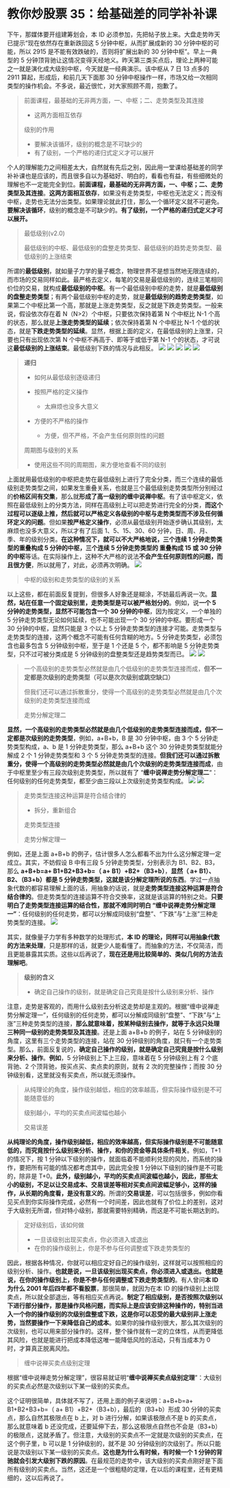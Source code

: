 # 教你炒股票 35：给基础差的同学补补课

下午，那媒体要开组建筹划会，本 ID 必须参加，先把帖子放上来。大盘走势昨天已提示“现在依然存在重新跌回这 5 分钟中枢，从而扩展成新的 30 分钟中枢的可能，所以 2915 是不能有效跌破的，否则将扩展出新的 30 分钟中枢”。早上一典型的 5 分钟顶背驰让这情况变得天经地义。昨天第三类买点后，理论上两种可能之一就是演化成大级别中枢，今天就是一经典演示。该中枢从 7 日 13 点多的 2911 算起，形成后，和前几天下面那 30 分钟中枢操作一样，市场又给一次相同类型的操作机会。不多说，最近很忙，对大家照顾不周，抱歉了。

> 前面课程，最基础的无非两方面，一、中枢；二、走势类型及其连接
>
> - 这两方面相互依存
>
> 级别的作用
>
> - 要解决该循环，级别的概念是不可缺少的
> - 有了级别，一个严格的递归式定义才可以展开

个人的理解能力之间相差太大，自然就有先后之别，因此用一堂课给基础差的同学补补课也是应该的，而且很多自以为基础好、明白的，看看也有益，有些细微处的理解也不一定能完全到位。**前面课程，最基础的无非两方面，一、中枢；二、走势类型及其连接**。**这两方面相互依存**，如果没有走势类型，中枢也无法定义；而没有中枢，走势也无法分出类型。如果理论就此打住，那么一个循环定义就不可避免。**要解决该循环**，级别的概念是不可缺少的。**有了级别，一个严格的递归式定义才可以展开。**

> 最低级别(v2.0)
>
> 最低级别的中枢、最低级别的盘整走势类型、最低级别的趋势走势类型、最低级别的上涨结束

所谓的**最低级别**，就如量子力学的量子概念，物理世界不是想当然地无限连续的，而市场的交易同样如此。最严格去定义，每笔的交易是最低级别的，连续三笔相同价位的交易，就构成**最低级别的中枢**。有一个最低级别中枢的走势，就是**最低级别的盘整走势类型**；有两个最低级别中枢的走势，就是**最低级别的趋势走势类型**，如果第二个中枢比第一个高，那就是上涨走势类型，反之就是下跌走势类型。一般来说，假设依次存在着 N（N>2）个中枢，只要依次保持着第 N 个中枢比 N-1 个高的状态，那么就是**上涨走势类型的延续**；依次保持着第 N 个中枢比 N-1 个低的状态，就是**下跌走势类型的延续**。显然，根据上面的定义，在最低级别的上涨里，只要也只有出现依次第 N 个中枢不再高于、即等于或低于第 N-1 个的状态，才可说这**最低级别的上涨结束**。最低级别下跌的情况与此相反。
![](./1.png)
![](./2.png)
![](./3.png)
![](./4.png)
![](./5.png)

> **递归**
>
> - 如何从最低级别逐级递归
>
> - 按照严格的定义操作
>
>   - 太麻烦也没多大意义
>
> - 方便的不严格的操作
>   - 方便，但不严格，不会产生任何原则性的问题
>
> 周期图与级别的关系
>
> - 使用这些不同的周期图，来方便地查看不同的级别

上面就用最低级别的中枢把走势在最低级别上进行了完全分类，而三个连续的最低级别走势类型之间，如果发生重叠关系，也就是三个最低级别走势类型所分别经过的**价格区间有交集**，那么就**形成了高一级别的缠中说禅中枢**。有了该中枢定义，依照在最低级别上的分类方法，同样在高级别上可以把走势进行完全的分类，**而这个过程可以逐级上推，然后就可以严格定义各级别的中枢与走势类型而不涉及任何循环定义的问题**。但如果**按严格定义操作**，必须从最低级别开始逐步确认其级别，太麻烦也没多大意义，所以才有了后面 1、5、15、30、60 分钟，日、周、月、季、年的级别分类。**在这种情况下，就可以不大严格地说，三个连续 1 分钟走势类型的重叠构成 5 分钟的中枢，三个连续 5 分钟走势类型的 重叠构成 15 或 30 分钟的中枢**等话。在实际操作上，这种不大严格的说法**不会产生任何原则性的问题，而且很方便**，所以就用了，对此，必须再次明确。
![](./6.png)

> 中枢的级别和走势类型的级别的关系

以上这些，都在前面反复提到，但很多人好象还是糊涂，不妨最后再说一次。**显然，站在任意一个固定级别里，走势类型是可以被严格划分的**。例如，说**一个 5 分钟的走势类型，显然不可能包含一个 30 分钟的中枢**，因为按定义，一个单独的 5 分钟走势类型无论如何延续，也不可能出现一个 30 分钟的中枢。要形成一个 30 分钟的中枢，显然只能是 3 个以上 5 分钟走势类型的连接才可能。走势类型与走势类型的连接，这两个概念不可能有任何含糊的地方。5 分钟走势类型，必须包含也最多包含 5 分钟级别中枢，至于是 1 个还是 5 个，都不影响是 5 分钟走势类型，只不过可被分类成是 5 分钟级别的盘整类型还是趋势类型而已。
![](./7.png)
![](./8.png)

> 一个高级别的走势类型必然就是由几个低级别的走势类型连接而成，**但不一定都是次级别的走势类型（可以是次次级别或跳空缺口）**
>
> 但我们还可以通过拆散重分，使得一个高级别的走势类型必然就是由几个次级别的走势类型连接而成
>
> 走势分解定理二

**显然，一个高级别的走势类型必然就是由几个低级别的走势类型连接而成，但不一定都是次级别的走势类型**，例如，a+B+b，B 是 30 分钟中枢，由 3 个 5 分钟走势类型构成，a、b 是 1 分钟走势类型，那么 a+B+b 这个 30 分钟走势类型就能分解成 2 个 1 分钟走势类型和 3 个 5 分钟走势类型的连接。**但我们还可以通过拆散重分，使得一个高级别的走势类型必然就是由几个次级别的走势类型连接而成**，由于中枢里至少有三段次级别走势类型，所以就有了 “**缠中说禅走势分解定理二**“：任何级别的任何走势类型，都至少由三段以上次级别走势类型构成。
![](./7.png)
![](./9.png)

> 走势类型连接这种运算是符合结合律的
>
> - 拆分，重新组合
>
> 走势类型连接
>
> 走势分解定理一

例如，还是上面 a+B+b 的例子，估计很多人怎么都看不出为什么这分解定理一定成立。其实，不妨假设 B 中有三段 5 分钟走势类型，分别表示为 B1、B2、B3，那么 **a+B+b=a+ B1+B2+B3+b=（ a+ B1）+B2+（B3+b）**，**显然（ a+ B1）、B2、（B3+b）都是 5 分钟走势类型，这就是该分解定理所说的东西**。学过一点抽象代数的都容易理解上面的话，用抽象的话说，就是**走势类型连接这种运算是符合结合律的**。但走势类型的连接运算不符合交换率，这就是该运算的特别之处。**只要明白了走势类型连接运算的结合性，那就不难同时明白 “缠中说禅走势分解定理一”**：任何级别的任何走势，都可以分解成同级别“盘整”、“下跌”与“上涨”三种走势类型的连接。
![](./9.png)

其实，就像量子力学有多种数学的处理形式，**本 ID 的理论，同样可以用抽象代数的方法来处理**，只是那样的话，就更少人能看懂了。而抽象的方法，不仅简洁，而且更能暴露其实质。这些以后再说了，**现在还是用比较简单的、类似几何的方法去理解吧**。

> **级别的含义**
>
> - 确定自己操作的级别，就是确定自己究竟是按什么级别来分析、操作

注意，走势是客观的，而用什么级别去分析这走势却是主观的。根据“缠中说禅走势分解定理一”，任何级别的任何走势，都可以分解成同级别“盘整”、“下跌”与“上涨”三种走势类型的连接，**那么就意味着，按某种级别去操作，就等于永远只处理三种同一级别的走势类型及其连接**。还是上面 a+B+b 的例子，站在 5 分钟级别的角度，这里有三个走势类型的连接，站在 30 分钟级别的角度，就只有一个走势类型。那么，前面反复说的，**确定自己操作的级别，就是确定自己究竟是按什么级别来分析、操作**。**例如**，5 分钟级别上下上三段，意味着在 5 分钟级别上有 2 个底背驰、2 个顶背驰，按买点买、卖点卖的原则，就有 2 次的完整操作；而按 30 分钟级别看，这里就没有买卖点，所以就无须操作。

> 从纯理论的角度，操作级别越低，相应的效率越高，但实际操作级别是不可能随意低的
>
> 级别越小，平均的买卖点间波幅也越小
>
> 交易误差

**从纯理论的角度，操作级别越低，相应的效率越高，但实际操作级别是不可能随意低的，而究竟按什么级别来分析、操作，和你的资金等具体条件相关**。例如，T+1 的情况下，按 1 分钟以下级别的操作，就面临着不能顺利兑现的风险，而系统的操作，要把所有可能的情况都考虑其中，因此完全按 1 分钟以下级别的操作是不可能的，除非是 T+0。**此外，级别越小，平均的买卖点间波幅也越小，因此，那些太小的级别，不足以让交易成本、交易误差等相对买卖点间波幅足够小，这样的操作，从长期的角度看，是没有意义的**。所谓的**交易误差**，可以包括很多，例如你看见买点到你实际操作完成，必然有一个时间差，因此也就有了价位上的差别，这对于大级别无所谓，但对特小级别，那就需要特别精确，而这是不可能长期达到的。

> 定好级别后，该如何做
>
> - 一旦该级别出现买卖点，你必须进入或退出
> - 在你的操作级别上，你是不参与任何调整或下跌走势类型的

因此，根据各种情况，你就可以相应定好自己的操作级别，这样就可以按照相应的级别分析、操作。**也就是说，一旦该级别出现买卖点，你必须进入或退出。也就是说，在你的操作级别上，你是不参与任何调整或下跌走势类型的**。有人曾问**本 ID 为什么 2001 年后四年都不看股票**，那很简单，就因为在本 ID 的操作级别上出现卖点，所以就全部退出，等有相应买点再说。**制定了相应级别，是否按照次级别以下进行部分操作，那是操作风格问题，而实际上是应该安排这种操作的，特别当进入一个你的操作级别的次级别盘整或下跌，这是你可以忍受的最大级别非上涨走势，当然要操作一下来降低自己的成本**。如果你的操作级别很大，那么其次级别的次级别，也可以用来部分操作的。这样，整个操作就有一定的立体性，从而更降低其风险，也就是能进行把成本降低这唯一能降低风险的活动，只有当成本为 0 时，才算真正脱离风险。

> 缠中说禅买卖点级别定理

根据“缠中说禅走势分解定理”，很容易就证明“**缠中说禅买卖点级别定理**”：大级别的买卖点必然是次级别以下某一级别的买卖点。

这个证明很简单，具体就不写了，还用上面的例子来说明：a+B+b=a+ B1+B2+B3+b=（ a+ B1）+B2+（B3+b），最后的（B3+b）形成 30 分钟的买卖点，那么自然其极限点在 b 上，对 b 进行分解，如果该极限点不是 b 的买卖点，那么就意味着 b 还没完成，还要延伸下去，那么这极限点自然也不会是（B3+b）的极限点，这就矛盾了。但注意，大级别的买卖点不一定就是次级别的买卖点，在这个例子里，b 可以是 1 分钟级别的，就不是 30 分钟级别的次级别了。所以只能说是次级别以下某一级别的买卖点。**这也是为什么有时候，有时候一个 1 分钟的背驰就会引发大级别下跌的原因**。在最规范的走势中，该大级别的买卖点刚好是下面所有级别的买卖点。当然，这还是一个很粗糙的定理，在以后的课程里，还有更精细的，这以后再说了。
